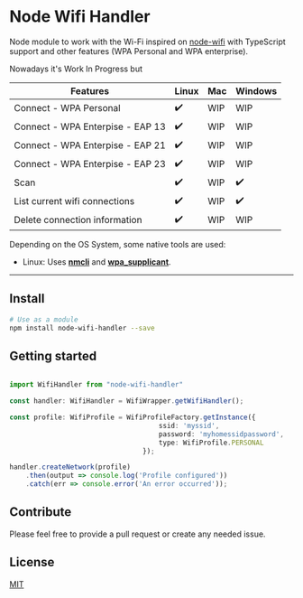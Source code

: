 # Node Wifi Handler

Node module to work with the Wi-Fi inspired on [node-wifi](https://github.com/friedrith/node-wifi) with TypeScript support and other features (WPA Personal and WPA enterprise).

Nowadays it's Work In Progress but


| Features                         | Linux             | Mac | Windows           |
| -------------------------------- | ------------------| ----| ------------------|
| Connect - WPA Personal           | :heavy_check_mark:| WIP | WIP               |
| Connect - WPA Enterpise - EAP 13 | :heavy_check_mark:| WIP | WIP               |
| Connect - WPA Enterpise - EAP 21 | :heavy_check_mark:| WIP | WIP               |
| Connect - WPA Enterpise - EAP 23 | :heavy_check_mark:| WIP | WIP               |
| Scan                             | :heavy_check_mark:| WIP | :heavy_check_mark:|
| List current wifi connections    | :heavy_check_mark:| WIP | :heavy_check_mark:|
| Delete connection information    | :heavy_check_mark:| WIP | WIP               |


Depending on the OS System, some native tools are used:
* Linux: Uses **[nmcli](https://developer.gnome.org/NetworkManager/stable/nmcli.html)** and **[wpa_supplicant](https://linux.die.net/man/5/wpa_supplicant.conf)**.


---

## Install

```bash
# Use as a module
npm install node-wifi-handler --save

```


## Getting started

```typescript

import WifiHandler from "node-wifi-handler"

const handler: WifiHandler = WifiWrapper.getWifiHandler();

const profile: WifiProfile = WifiProfileFactory.getInstance({
                                     ssid: 'myssid',
                                     password: 'myhomessidpassword',
                                     type: WifiProfile.PERSONAL
                                 });

handler.createNetwork(profile)
    .then(output => console.log('Profile configured'))
    .catch(err => console.error('An error occurred'));

```


## Contribute

Please feel free to provide a pull request or create any needed issue.

## License

[MIT](/LICENSE)
